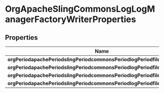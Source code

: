 
# OrgApacheSlingCommonsLogLogManagerFactoryWriterProperties

## Properties
Name | Type | Description | Notes
------------ | ------------- | ------------- | -------------
**orgPeriodapachePeriodslingPeriodcommonsPeriodlogPeriodfile** | [**ConfigNodePropertyString**](ConfigNodePropertyString.md) |  |  [optional]
**orgPeriodapachePeriodslingPeriodcommonsPeriodlogPeriodfilePeriodnumber** | [**ConfigNodePropertyInteger**](ConfigNodePropertyInteger.md) |  |  [optional]
**orgPeriodapachePeriodslingPeriodcommonsPeriodlogPeriodfilePeriodsize** | [**ConfigNodePropertyString**](ConfigNodePropertyString.md) |  |  [optional]
**orgPeriodapachePeriodslingPeriodcommonsPeriodlogPeriodfilePeriodbuffered** | [**ConfigNodePropertyBoolean**](ConfigNodePropertyBoolean.md) |  |  [optional]



